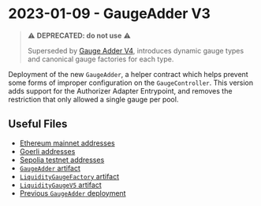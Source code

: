 # 2023-01-09 - GaugeAdder V3

> ⚠️ **DEPRECATED: do not use** ⚠️
>
> Superseded by [Gauge Adder V4](../20230519-gauge-adder-v4), introduces dynamic gauge types and canonical gauge factories for each type.

Deployment of the new `GaugeAdder`, a helper contract which helps prevent some forms of improper configuration on the `GaugeController`. This version adds support for the Authorizer Adapter Entrypoint, and removes the restriction that only allowed a single gauge per pool.

## Useful Files

- [Ethereum mainnet addresses](./output/mainnet.json)
- [Goerli addresses](./output/goerli.json)
- [Sepolia testnet addresses](./output/sepolia.json)
- [`GaugeAdder` artifact](./artifact/GaugeAdder.json)
- [`LiquidityGaugeFactory` artifact](./artifact/LiquidityGaugeFactory.json)
- [`LiquidityGaugeV5` artifact](./artifact/LiquidityGaugeV5.json)
- [Previous `GaugeAdder` deployment](../deprecated/20220628-gauge-adder-v2/)
